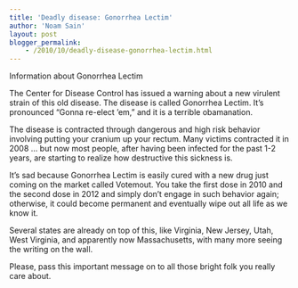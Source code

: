 ```yaml
---
title: 'Deadly disease: Gonorrhea Lectim'
author: 'Noam Sain'
layout: post
blogger_permalink:
    - /2010/10/deadly-disease-gonorrhea-lectim.html
---
```


Information about Gonorrhea Lectim  
  
The Center for Disease Control has issued a warning about a new virulent strain of this old disease. The disease is called Gonorrhea Lectim. It’s pronounced “Gonna re-elect ’em,” and it is a terrible obamanation.

The disease is contracted through dangerous and high risk behavior involving putting your cranium up your rectum. Many victims contracted it in 2008 … but now most people, after having been infected for the past 1-2 years, are starting to realize how destructive this sickness is.

It’s sad because Gonorrhea Lectim is easily cured with a new drug just coming on the market called Votemout. You take the first dose in 2010 and the second dose in 2012 and simply don’t engage in such behavior again; otherwise, it could become permanent and eventually wipe out all life as we know it.

Several states are already on top of this, like Virginia, New Jersey, Utah, West Virginia, and apparently now Massachusetts, with many more seeing the writing on the wall.

Please, pass this important message on to all those bright folk you really care about.